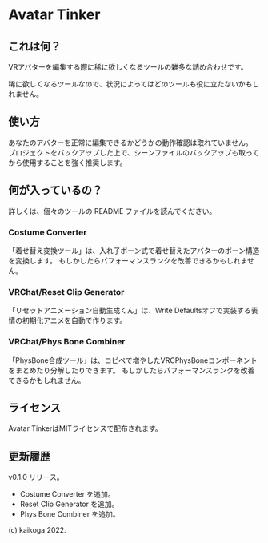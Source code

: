 # Avatar Tinker

## これは何？

VRアバターを編集する際に稀に欲しくなるツールの雑多な詰め合わせです。

稀に欲しくなるツールなので、状況によってはどのツールも役に立たないかもしれません。

## 使い方

あなたのアバターを正常に編集できるかどうかの動作確認は取れていません。
プロジェクトをバックアップした上で、シーンファイルのバックアップも取ってから使用することを強く推奨します。

## 何が入っているの？

詳しくは、個々のツールの README ファイルを読んでください。

### Costume Converter

「着せ替え変換ツール」は、入れ子ボーン式で着せ替えたアバターのボーン構造を変換します。
もしかしたらパフォーマンスランクを改善できるかもしれません。

### VRChat/Reset Clip Generator

「リセットアニメーション自動生成くん」は、Write Defaultsオフで実装する表情の初期化アニメを自動で作ります。

### VRChat/Phys Bone Combiner

「PhysBone合成ツール」は、コピペで増やしたVRCPhysBoneコンポーネントをまとめたり分解したりできます。
もしかしたらパフォーマンスランクを改善できるかもしれません。

## ライセンス

Avatar TinkerはMITライセンスで配布されます。

## 更新履歴

v0.1.0 リリース。

- Costume Converter を追加。
- Reset Clip Generator を追加。
- Phys Bone Combiner を追加。

(c) kaikoga 2022.